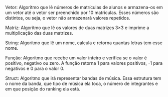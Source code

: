 Vetor: Algoritmo que lê números de matrículas de alunos e armazena-os em um vetor
até o vetor ser preenchido por 10 matrículas. Esses números são distintos, ou seja, o 
vetor não armazenará valores repetidos.

Matriz: Algoritmo que lê os valores de duas matrizes 3×3 e imprime a multiplicação 
das duas matrizes.

String: Algoritmo que lê um nome, calcula e retorna quantas letras tem esse nome.

Função: Algoritmo que recebe um valor inteiro e verifica se o valor é positivo, 
negativo ou zero. A função retorna 1 para valores positivos, -1 para negativos e 0 para o 
valor 0.

Struct: Algoritmo que irá representar bandas de música. Essa estrutura tem o nome
da banda, que tipo de música ela toca, o número de integrantes e em que posição 
do ranking ela está.

